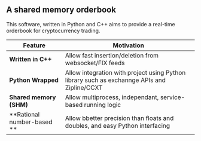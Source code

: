 ## A shared memory orderbook

This software, written in Python and C++ aims to provide a real-time orderbook for cryptocurrency trading.

| Feature | Motivation |
| ---- | --- |
| **Written in C++**| Allow fast insertion/deletion from websocket/FIX feeds |
| **Python Wrapped**| Allow integration with project using Python library such as exchannge APIs and Zipline/CCXT |
| **Shared memory (SHM)**| Allow multiprocess, independant, service-based running logic |
| **Rational number-based **| Allow bbetter precision than floats and doubles, and easy Python interfacing |
